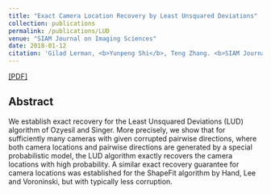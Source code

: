 ```yaml
---
title: "Exact Camera Location Recovery by Least Unsquared Deviations"
collection: publications
permalink: /publications/LUD
venue: "SIAM Journal on Imaging Sciences"
date: 2018-01-12
citation: 'Gilad Lerman, <b>Yunpeng Shi</b>, Teng Zhang. <b>SIAM Journal on Imaging Sciences, 2018</b>.'
---
```

[[PDF]](https://arxiv.org/pdf/1709.09683.pdf)


## Abstract
We establish exact recovery for the Least Unsquared Deviations (LUD) algorithm of Ozyesil and Singer. More precisely, we show that for sufficiently many cameras with given corrupted
pairwise directions, where both camera locations and pairwise directions are generated by a
special probabilistic model, the LUD algorithm exactly recovers the camera locations with
high probability. A similar exact recovery guarantee for camera locations was established for
the ShapeFit algorithm by Hand, Lee and Voroninski, but with typically less corruption.
